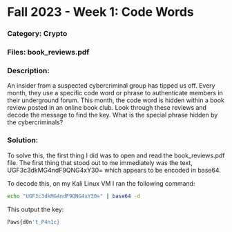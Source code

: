 # Fall 2023 - Week 1: Code Words

### Category: Crypto

### Files: book_reviews.pdf

### Description: 
An insider from a suspected cybercriminal group has tipped us off. Every month, they use a specific code word or phrase to authenticate members in their underground forum. 
This month, the code word is hidden within a book review posted in an online book club. Look through these reviews and decode the message to find the key.
What is the special phrase hidden by the cybercriminals?

### Solution:
To solve this, the first thing I did was to open and read the book_reviews.pdf file. The first thing that stood out to me immediately was the text, UGF3c3dkMG4ndF9QNG4xY30= which appears to be encoded in base64.

To decode this, on my Kali Linux VM I ran the following command:
```bash
echo "UGF3c3dkMG4ndF9QNG4xY30=" | base64 -d
```

This output the key:
```bash
Paws{d0n't_P4n1c}
```